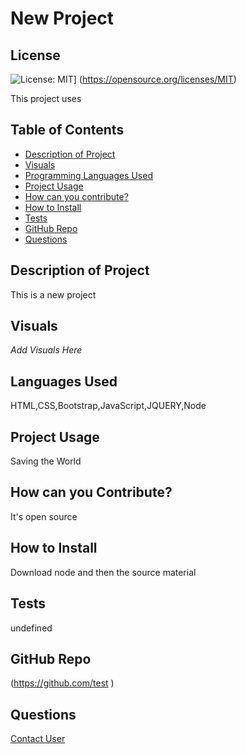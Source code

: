 # New Project

  ## License
  ![License: MIT](https://img.shields.io/badge/License-MIT-yellow.svg)]
  (https://opensource.org/licenses/MIT)

  This project uses 
  ## Table of Contents
  - [Description of Project](#projectDescription)
  - [Visuals](#projectVisuals)
  - [Programming Languages Used](#projectScripts)
  - [Project Usage](#projectUsage)
  - [How can you contribute?](#projectContribution)
  - [How to Install](#projectInstallation)
  - [Tests](#projectTests)
  - [GitHub Repo](#githubUser)
  - [Questions](#projectQuestions)

  ## Description of Project
  This is a new project

  ## Visuals
  *Add Visuals Here*

  ## Languages Used
  HTML,CSS,Bootstrap,JavaScript,JQUERY,Node

  ## Project Usage
  Saving the World

  ## How can you Contribute?
  It's open source

  ## How to Install
  Download node and then the source material

  ## Tests
  undefined

  ## GitHub Repo
  (https://github.com/test )

  ## Questions
  [Contact User](mailto:test@test.com)
